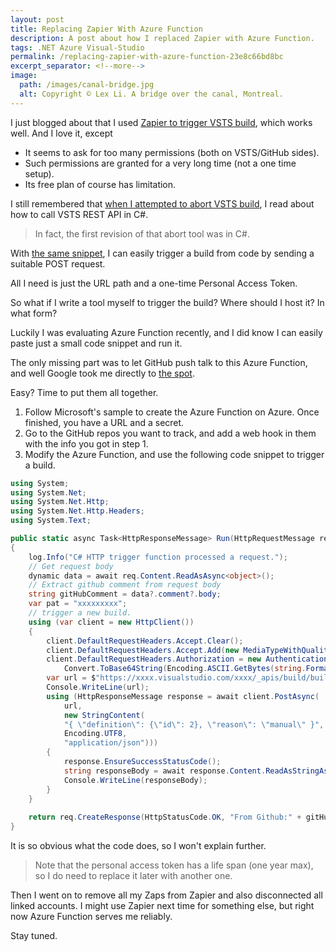 ```yaml
---
layout: post
title: Replacing Zapier With Azure Function
description: A post about how I replaced Zapier with Azure Function.
tags: .NET Azure Visual-Studio
permalink: /replacing-zapier-with-azure-function-23e8c66bd8bc
excerpt_separator: <!--more-->
image:
  path: /images/canal-bridge.jpg
  alt: Copyright © Lex Li. A bridge over the canal, Montreal.
---
```


I just blogged about that I used [Zapier to trigger VSTS build](/ci-cd-pipeline-with-vsts-and-zapier-b81d341088dd), which works well. And I love it, except

* It seems to ask for too many permissions (both on VSTS/GitHub sides).
* Such permissions are granted for a very long time (not a one time setup).
* Its free plan of course has limitation.
<!--more-->

I still remembered that [when I attempted to abort VSTS build](/how-to-abort-cancel-a-build-in-vsts-7a41fce5a42c), I read about how to call VSTS REST API in C#.

> In fact, the first revision of that abort tool was in C#.

With [the same snippet](https://docs.microsoft.com/rest/api/vsts/build/?view=vsts-rest-4.1), I can easily trigger a build from code by sending a suitable POST request.

All I need is just the URL path and a one-time Personal Access Token.

So what if I write a tool myself to trigger the build? Where should I host it? In what form?

Luckily I was evaluating Azure Function recently, and I did know I can easily paste just a small code snippet and run it.

The only missing part was to let GitHub push talk to this Azure Function, and well Google took me directly to [the spot](https://docs.microsoft.com/azure/azure-functions/functions-create-github-webhook-triggered-function#create-an-azure-function-app).

Easy? Time to put them all together.

1. Follow Microsoft's sample to create the Azure Function on Azure. Once finished, you have a URL and a secret.
1. Go to the GitHub repos you want to track, and add a web hook in them with the info you got in step 1.
1. Modify the Azure Function, and use the following code snippet to trigger a build.

``` csharp
using System;
using System.Net;
using System.Net.Http;
using System.Net.Http.Headers;
using System.Text;

public static async Task<HttpResponseMessage> Run(HttpRequestMessage req, TraceWriter log)
{
    log.Info("C# HTTP trigger function processed a request.");
    // Get request body
    dynamic data = await req.Content.ReadAsAsync<object>();
    // Extract github comment from request body
    string gitHubComment = data?.comment?.body;
    var pat = "xxxxxxxxx";
    // trigger a new build.
    using (var client = new HttpClient())
    {
        client.DefaultRequestHeaders.Accept.Clear();
        client.DefaultRequestHeaders.Accept.Add(new MediaTypeWithQualityHeaderValue("application/json"));
        client.DefaultRequestHeaders.Authorization = new AuthenticationHeaderValue("Basic",
            Convert.ToBase64String(Encoding.ASCII.GetBytes(string.Format("{0}:{1}", "", pat))));
        var url = $"https://xxxx.visualstudio.com/xxxx/_apis/build/builds?api-version=4.1";
        Console.WriteLine(url);
        using (HttpResponseMessage response = await client.PostAsync(
            url,
            new StringContent(
            "{ \"definition\": {\"id\": 2}, \"reason\": \"manual\" }",
            Encoding.UTF8,
            "application/json")))
        {
            response.EnsureSuccessStatusCode();
            string responseBody = await response.Content.ReadAsStringAsync();
            Console.WriteLine(responseBody);
        }
    }
    
    return req.CreateResponse(HttpStatusCode.OK, "From Github:" + gitHubComment);
}
```

It is so obvious what the code does, so I won't explain further.

> Note that the personal access token has a life span (one year max), so I do need to replace it later with another one.

Then I went on to remove all my Zaps from Zapier and also disconnected all linked accounts. I might use Zapier next time for something else, but right now Azure Function serves me reliably.

Stay tuned.
